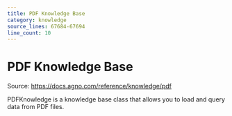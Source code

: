 ```yaml
---
title: PDF Knowledge Base
category: knowledge
source_lines: 67684-67694
line_count: 10
---
```


# PDF Knowledge Base
Source: https://docs.agno.com/reference/knowledge/pdf



PDFKnowledge is a knowledge base class that allows you to load and query data from PDF files.

<Snippet file="kb-pdf-reference.mdx" />


